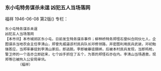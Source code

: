 ### 东小屯特务谋杀未逞  凶犯五人当场落网
福祥
1946-06-08
第2版()
专栏：

    东小屯特务谋杀未逞
    凶犯五人当场落网
    【本市讯】本市城郊区东小屯，日前发生特务谋杀事件；柳林桥特务郑怪石曾纠合同伙七人，企图谋杀当地农会主任李清山，郑曾先威逼该村民兵队长邓修领路，并密图利用民兵武装，邓初勉强答应，当郑率暴徒到李清山家后，即逃脱。李即被暴徒捆绑，后被本村民兵发现，当即鸣枪，警卫师的一个连亦立即赶来，七个凶手抓住了五个，为首的郑怪石亦在内。李清山当场遇救，现郑等已被拘入公安局审讯。
          （福祥）
